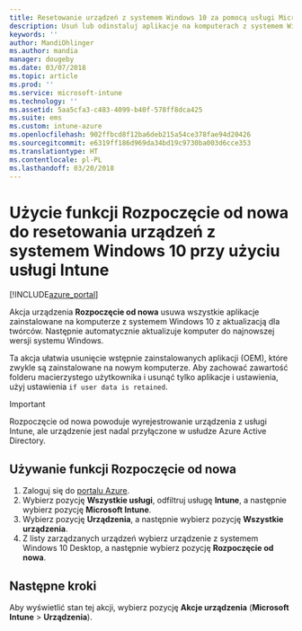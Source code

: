 ```yaml
---
title: Resetowanie urządzeń z systemem Windows 10 za pomocą usługi Microsoft Intune — Azure | Microsoft Docs
description: Usuń lub odinstaluj aplikacje na komputerach z systemem Windows 10 przy użyciu funkcji Rozpoczęcie od nowa usługi Microsoft Intune.
keywords: ''
author: MandiOhlinger
ms.author: mandia
manager: dougeby
ms.date: 03/07/2018
ms.topic: article
ms.prod: ''
ms.service: microsoft-intune
ms.technology: ''
ms.assetid: 5aa5cfa3-c483-4099-b40f-578ff8dca425
ms.suite: ems
ms.custom: intune-azure
ms.openlocfilehash: 902ffbcd8f12ba6deb215a54ce378fae94d20426
ms.sourcegitcommit: e6319ff186d969da34bd19c9730ba003d6cce353
ms.translationtype: HT
ms.contentlocale: pl-PL
ms.lasthandoff: 03/20/2018
---
```

# <a name="use-fresh-start-to-reset-windows-10-devices-with-intune"></a>Użycie funkcji Rozpoczęcie od nowa do resetowania urządzeń z systemem Windows 10 przy użyciu usługi Intune


[!INCLUDE[azure_portal](./includes/azure_portal.md)]

Akcja urządzenia **Rozpoczęcie od nowa** usuwa wszystkie aplikacje zainstalowane na komputerze z systemem Windows 10 z aktualizacją dla twórców. Następnie automatycznie aktualizuje komputer do najnowszej wersji systemu Windows.

Ta akcja ułatwia usunięcie wstępnie zainstalowanych aplikacji (OEM), które zwykle są zainstalowane na nowym komputerze. Aby zachować zawartość folderu macierzystego użytkownika i usunąć tylko aplikacje i ustawienia, użyj ustawienia `if user data is retained`.

> [!IMPORTANT]
> Rozpoczęcie od nowa powoduje wyrejestrowanie urządzenia z usługi Intune, ale urządzenie jest nadal przyłączone w usłudze Azure Active Directory.

## <a name="use-fresh-start"></a>Używanie funkcji Rozpoczęcie od nowa

1. Zaloguj się do [portalu Azure](https://portal.azure.com).
2. Wybierz pozycję **Wszystkie usługi**, odfiltruj usługę **Intune**, a następnie wybierz pozycję **Microsoft Intune**.
3. Wybierz pozycję **Urządzenia**, a następnie wybierz pozycję **Wszystkie urządzenia**.
4. Z listy zarządzanych urządzeń wybierz urządzenie z systemem Windows 10 Desktop, a następnie wybierz pozycję **Rozpoczęcie od nowa**.

## <a name="next-steps"></a>Następne kroki

Aby wyświetlić stan tej akcji, wybierz pozycję **Akcje urządzenia** (**Microsoft Intune** > **Urządzenia**).